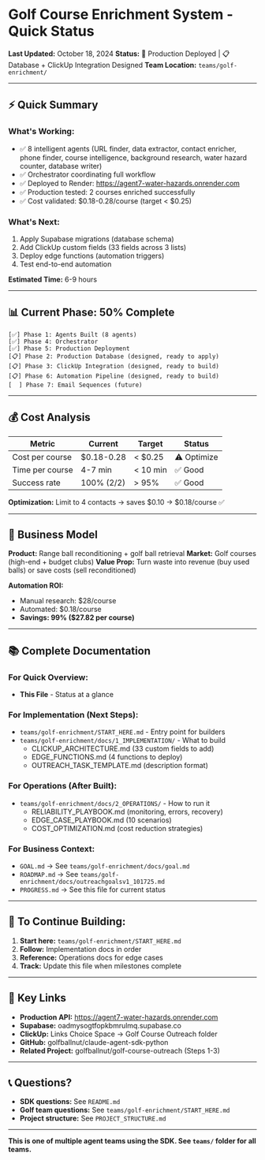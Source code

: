 # Golf Course Enrichment System - Quick Status

**Last Updated:** October 18, 2024
**Status:** 🚀 Production Deployed | 📋 Database + ClickUp Integration Designed
**Team Location:** `teams/golf-enrichment/`

---

## ⚡ **Quick Summary**

### **What's Working:**
- ✅ 8 intelligent agents (URL finder, data extractor, contact enricher, phone finder, course intelligence, background research, water hazard counter, database writer)
- ✅ Orchestrator coordinating full workflow
- ✅ Deployed to Render: https://agent7-water-hazards.onrender.com
- ✅ Production tested: 2 courses enriched successfully
- ✅ Cost validated: $0.18-0.28/course (target < $0.25)

### **What's Next:**
1. Apply Supabase migrations (database schema)
2. Add ClickUp custom fields (33 fields across 3 lists)
3. Deploy edge functions (automation triggers)
4. Test end-to-end automation

**Estimated Time:** 6-9 hours

---

## 📊 **Current Phase: 50% Complete**

```
[✅] Phase 1: Agents Built (8 agents)
[✅] Phase 4: Orchestrator
[✅] Phase 5: Production Deployment
[📋] Phase 2: Production Database (designed, ready to apply)
[📋] Phase 3: ClickUp Integration (designed, ready to build)
[📋] Phase 6: Automation Pipeline (designed, ready to build)
[  ] Phase 7: Email Sequences (future)
```

---

## 💰 **Cost Analysis**

| Metric | Current | Target | Status |
|--------|---------|--------|--------|
| Cost per course | $0.18-0.28 | < $0.25 | ⚠️ Optimize |
| Time per course | 4-7 min | < 10 min | ✅ Good |
| Success rate | 100% (2/2) | > 95% | ✅ Good |

**Optimization:** Limit to 4 contacts → saves $0.10 → $0.18/course ✅

---

## 🎯 **Business Model**

**Product:** Range ball reconditioning + golf ball retrieval
**Market:** Golf courses (high-end + budget clubs)
**Value Prop:** Turn waste into revenue (buy used balls) or save costs (sell reconditioned)

**Automation ROI:**
- Manual research: $28/course
- Automated: $0.18/course
- **Savings: 99% ($27.82 per course)**

---

## 📚 **Complete Documentation**

### **For Quick Overview:**
- **This File** - Status at a glance

### **For Implementation (Next Steps):**
- `teams/golf-enrichment/START_HERE.md` - Entry point for builders
- `teams/golf-enrichment/docs/1_IMPLEMENTATION/` - What to build
  - CLICKUP_ARCHITECTURE.md (33 custom fields to add)
  - EDGE_FUNCTIONS.md (4 functions to deploy)
  - OUTREACH_TASK_TEMPLATE.md (description format)

### **For Operations (After Built):**
- `teams/golf-enrichment/docs/2_OPERATIONS/` - How to run it
  - RELIABILITY_PLAYBOOK.md (monitoring, errors, recovery)
  - EDGE_CASE_PLAYBOOK.md (10 scenarios)
  - COST_OPTIMIZATION.md (cost reduction strategies)

### **For Business Context:**
- `GOAL.md` → See `teams/golf-enrichment/docs/goal.md`
- `ROADMAP.md` → See `teams/golf-enrichment/docs/outreachgoalsv1_101725.md`
- `PROGRESS.md` → See this file for current status

---

## 🚀 **To Continue Building:**

1. **Start here:** `teams/golf-enrichment/START_HERE.md`
2. **Follow:** Implementation docs in order
3. **Reference:** Operations docs for edge cases
4. **Track:** Update this file when milestones complete

---

## 🔗 **Key Links**

- **Production API:** https://agent7-water-hazards.onrender.com
- **Supabase:** oadmysogtfopkbmrulmq.supabase.co
- **ClickUp:** Links Choice Space → Golf Course Outreach folder
- **GitHub:** golfballnut/claude-agent-sdk-python
- **Related Project:** golfballnut/golf-course-outreach (Steps 1-3)

---

## 📞 **Questions?**

- **SDK questions:** See `README.md`
- **Golf team questions:** See `teams/golf-enrichment/START_HERE.md`
- **Project structure:** See `PROJECT_STRUCTURE.md`

---

**This is one of multiple agent teams using the SDK. See `teams/` folder for all teams.**
